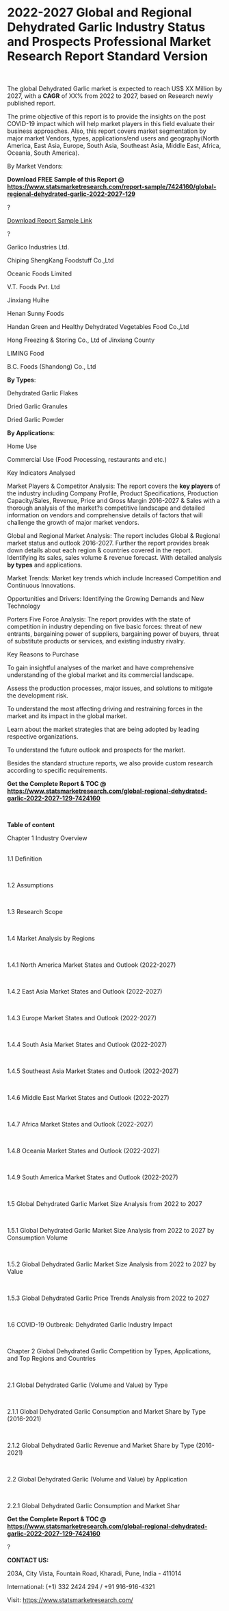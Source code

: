 <h1>2022-2027 Global and Regional Dehydrated Garlic Industry Status and Prospects Professional Market Research Report Standard Version</h1><br/><p>The global Dehydrated Garlic market is expected to reach US$ XX Million by 2027, with a <strong>CAGR</strong> of XX% from 2022 to 2027, based on Research newly published report.</p>
 
 
 
 <p>The prime objective of this report is to provide the insights on the post COVID-19 impact which will help market players in this field evaluate their business approaches. Also, this report covers market segmentation by major market Vendors, types, applications/end users and geography(North America, East Asia, Europe, South Asia, Southeast Asia, Middle East, Africa, Oceania, South America).</p>
 
 
 
 <p>By Market Vendors:</p>
 
 
 
 <div><b>Download FREE Sample of this Report @ <a href="https://www.statsmarketresearch.com/download-free-sample/7424160/global-regional-dehydrated-garlic-2022-2027-129">https://www.statsmarketresearch.com/report-sample/7424160/global-regional-dehydrated-garlic-2022-2027-129</a></b></div>
 
 
 
 <p>? </p>
 
 
 
 <p><a href="https://www.statsmarketresearch.com/download-free-sample/7424160/global-regional-dehydrated-garlic-2022-2027-129">Download Report Sample Link</a></p>
 
 
 
 <p>? </p>
 
 
 
 <p>Garlico Industries Ltd.</p>
 
 
 
 <p>Chiping ShengKang Foodstuff Co.,Ltd</p>
 
 
 
 <p>Oceanic Foods Limited</p>
 
 
 
 <p>V.T. Foods Pvt. Ltd</p>
 
 
 
 <p>Jinxiang Huihe</p>
 
 
 
 <p>Henan Sunny Foods</p>
 
 
 
 <p>Handan Green and Healthy Dehydrated Vegetables Food Co.,Ltd</p>
 
 
 
 <p>Hong Freezing & Storing Co., Ltd of Jinxiang County</p>
 
 
 
 <p>LIMING Food</p>
 
 
 
 <p>B.C. Foods (Shandong) Co., Ltd</p>
 
 
 
 <p><strong>By Types</strong>:</p>
 
 
 
 <p>Dehydrated Garlic Flakes</p>
 
 
 
 <p>Dried Garlic Granules</p>
 
 
 
 <p>Dried Garlic Powder</p>
 
 
 
 <p><strong><strong>By Applications</strong></strong>:</p>
 
 
 
 <p>Home Use</p>
 
 
 
 <p>Commercial Use (Food Processing, restaurants and etc.)</p>
 
 
 
 <p>Key Indicators Analysed</p>
 
 
 
 <p>Market Players & Competitor Analysis: The report covers the <strong>key players</strong> of the industry including Company Profile, Product Specifications, Production Capacity/Sales, Revenue, Price and Gross Margin 2016-2027 & Sales with a thorough analysis of the market?s competitive landscape and detailed information on vendors and comprehensive details of factors that will challenge the growth of major market vendors.</p>
 
 
 
 <p>Global and Regional Market Analysis: The report includes Global & Regional market status and outlook 2016-2027. Further the report provides break down details about each region & countries covered in the report. Identifying its sales, sales volume & revenue forecast. With detailed analysis <strong>by types</strong> and applications.</p>
 
 
 
 <p>Market Trends: Market key trends which include Increased Competition and Continuous Innovations.</p>
 
 
 
 <p>Opportunities and Drivers: Identifying the Growing Demands and New Technology</p>
 
 
 
 <p>Porters Five Force Analysis: The report provides with the state of competition in industry depending on five basic forces: threat of new entrants, bargaining power of suppliers, bargaining power of buyers, threat of substitute products or services, and existing industry rivalry.</p>
 
 
 
 <p>Key Reasons to Purchase</p>
 
 
 
 <p>To gain insightful analyses of the market and have comprehensive understanding of the global market and its commercial landscape.</p>
 
 
 
 <p>Assess the production processes, major issues, and solutions to mitigate the development risk.</p>
 
 
 
 <p>To understand the most affecting driving and restraining forces in the market and its impact in the global market.</p>
 
 
 
 <p>Learn about the market strategies that are being adopted by leading respective organizations.</p>
 
 
 
 <p>To understand the future outlook and prospects for the market.</p>
 
 
 
 <p>Besides the standard structure reports, we also provide custom research according to specific requirements.</p>
 
 
 
 <div><b>Get the Complete Report & TOC @ <a href="https://www.statsmarketresearch.com/global-regional-dehydrated-garlic-2022-2027-129-7424160">https://www.statsmarketresearch.com/global-regional-dehydrated-garlic-2022-2027-129-7424160</a></b></div>
 
 
 
 <p><br />
 
 <b>Table of content</b></p>
 
 
 
 <p>Chapter 1 Industry Overview<br />
 
 <br />
 
 1.1 Definition<br />
 
 <br />
 
 1.2 Assumptions<br />
 
 <br />
 
 1.3 Research Scope<br />
 
 <br />
 
 1.4 Market Analysis by Regions<br />
 
 <br />
 
 1.4.1 North America Market States and Outlook (2022-2027)<br />
 
 <br />
 
 1.4.2 East Asia Market States and Outlook (2022-2027)<br />
 
 <br />
 
 1.4.3 Europe Market States and Outlook (2022-2027)<br />
 
 <br />
 
 1.4.4 South Asia Market States and Outlook (2022-2027)<br />
 
 <br />
 
 1.4.5 Southeast Asia Market States and Outlook (2022-2027)<br />
 
 <br />
 
 1.4.6 Middle East Market States and Outlook (2022-2027)<br />
 
 <br />
 
 1.4.7 Africa Market States and Outlook (2022-2027)<br />
 
 <br />
 
 1.4.8 Oceania Market States and Outlook (2022-2027)<br />
 
 <br />
 
 1.4.9 South America Market States and Outlook (2022-2027)<br />
 
 <br />
 
 1.5 Global Dehydrated Garlic Market Size Analysis from 2022 to 2027<br />
 
 <br />
 
 1.5.1 Global Dehydrated Garlic Market Size Analysis from 2022 to 2027 by Consumption Volume<br />
 
 <br />
 
 1.5.2 Global Dehydrated Garlic Market Size Analysis from 2022 to 2027 by Value<br />
 
 <br />
 
 1.5.3 Global Dehydrated Garlic Price Trends Analysis from 2022 to 2027<br />
 
 <br />
 
 1.6 COVID-19 Outbreak: Dehydrated Garlic Industry Impact<br />
 
 <br />
 
 Chapter 2 Global Dehydrated Garlic Competition by Types, Applications, and Top Regions and Countries<br />
 
 <br />
 
 2.1 Global Dehydrated Garlic (Volume and Value) by Type<br />
 
 <br />
 
 2.1.1 Global Dehydrated Garlic Consumption and Market Share by Type (2016-2021)<br />
 
 <br />
 
 2.1.2 Global Dehydrated Garlic Revenue and Market Share by Type (2016-2021)<br />
 
 <br />
 
 2.2 Global Dehydrated Garlic (Volume and Value) by Application<br />
 
 <br />
 
 2.2.1 Global Dehydrated Garlic Consumption and Market Shar</p>
 
 
 
 <div><b>Get the Complete Report & TOC @ <a href="https://www.statsmarketresearch.com/global-regional-dehydrated-garlic-2022-2027-129-7424160">https://www.statsmarketresearch.com/global-regional-dehydrated-garlic-2022-2027-129-7424160</a></b></div>
 
 
 
 <p>? </p>
 
 
 
 <p><b>CONTACT US:</b><br />
 
 203A, City Vista, Fountain Road, Kharadi, Pune, India - 411014<br />
 
 International: (+1) 332 2424 294 / +91 916-916-4321<br />
 
 Visit: <a href="https://www.statsmarketresearch.com/">https://www.statsmarketresearch.com/</a></p>